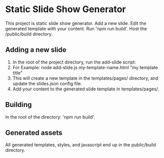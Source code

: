# Static Slide Show Generator
This project is static slide show generator. Add a new slide. Edit the generated template with your content. Run 'npm run build'. Host the /public/build directory.

## Adding a new slide
1. In the root of the project directory, run the add-slide script: 
2. For Example: node add-slide.js my-template-name.html "my template title"
3. This will create a new template in the templates/pages/ directory, and update the slides.json config file.
4. Add your content to the generated slide template in templates/pages/.

## Building
In the root of the directory: 'npm run build'.

## Generated assets
All generated templates, styles, and javascript end up in the public/build directory.
